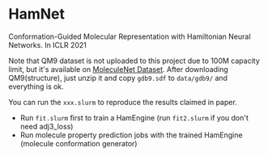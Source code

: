 # HamNet
Conformation-Guided Molecular Representation with Hamiltonian Neural Networks. In ICLR 2021

Note that QM9 dataset is not uploaded to this project due to 100M capacity limit, but it's available on [MoleculeNet Dataset](http://moleculenet.ai/datasets-1). After downloading QM9(structure), just unzip it and copy `gdb9.sdf` to `data/gdb9/` and everything is ok.

You can run the `xxx.slurm` to reproduce the results claimed in paper.
- Run `fit.slurm` first to train a HamEngine (run `fit2.slurm` if you don't need adj3_loss)
- Run molecule property prediction jobs with the trained HamEngine (molecule conformation generator)
